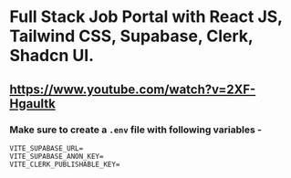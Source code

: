 # Full Stack Job Portal with React JS, Tailwind CSS, Supabase, Clerk, Shadcn UI.
## https://www.youtube.com/watch?v=2XF-HgauItk


### Make sure to create a `.env` file with following variables -

```
VITE_SUPABASE_URL=
VITE_SUPABASE_ANON_KEY=
VITE_CLERK_PUBLISHABLE_KEY=
```
